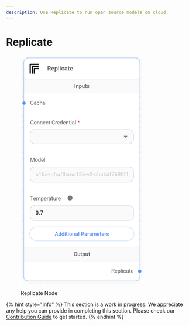 ```yaml
---
description: Use Replicate to run open source models on cloud.
---
```


# Replicate

<figure><img src="../../../.gitbook/assets/image (8) (1) (1) (1) (1) (2).png" alt="" width="335"><figcaption><p>Replicate Node</p></figcaption></figure>

{% hint style="info" %}
This section is a work in progress. We appreciate any help you can provide in completing this section. Please check our [Contribution Guide](broken-reference) to get started.
{% endhint %}
